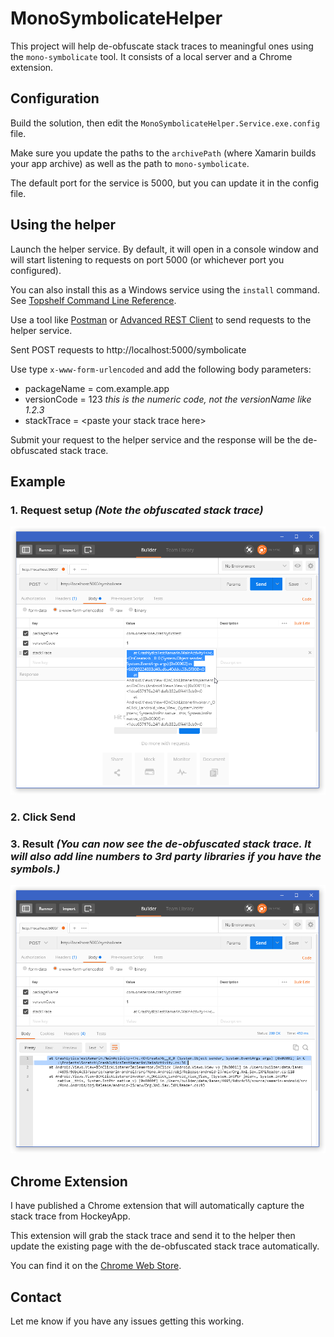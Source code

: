 # MonoSymbolicateHelper

This project will help de-obfuscate stack traces to meaningful ones using 
the `mono-symbolicate` tool. It consists of a local server and a Chrome
extension.

## Configuration

Build the solution, then edit the `MonoSymbolicateHelper.Service.exe.config` file.

Make sure you update the paths to the `archivePath` (where Xamarin builds your app archive) as well as the path to `mono-symbolicate`.

The default port for the service is 5000, but you can update it in the config file.

## Using the helper

Launch the helper service. By default, it will open in a console window and will start listening to requests on port 5000 (or whichever port you configured). 

You can also install this as a Windows service using the `install` command. See [Topshelf Command Line Reference](http://docs.topshelf-project.com/en/latest/overview/commandline.html).

Use a tool like [Postman](https://chrome.google.com/webstore/detail/postman/fhbjgbiflinjbdggehcddcbncdddomop?hl=en) or [Advanced REST Client](https://chrome.google.com/webstore/detail/advanced-rest-client/hgmloofddffdnphfgcellkdfbfbjeloo?hl=en) to send requests to the helper service.

Sent POST requests to http://localhost:5000/symbolicate

Use type `x-www-form-urlencoded` and add the following body parameters:

* packageName = com.example.app
* versionCode = 123 *this is the numeric code, not the versionName like 1.2.3*
* stackTrace = \<paste your stack trace here>

Submit your request to the helper service and the response will be the de-obfuscated stack trace.

## Example

### **1. Request setup** *(Note the obfuscated stack trace)*
<img src="./docs/screenshot-request.png" />

### **2. Click Send**

### **3. Result** *(You can now see the de-obfuscated stack trace. It will also add line numbers to 3rd party libraries if you have the symbols.)*
<img src="./docs/screenshot-result.png" />


## Chrome Extension

I have published a Chrome extension that will automatically capture
the stack trace from HockeyApp.

This extension will grab the stack trace and send it to the helper then update
the existing page with the de-obfuscated stack trace automatically.

You can find it on the [Chrome Web Store](https://chrome.google.com/webstore/detail/monosymbolicatehelper-hoc/jjnnmicghifjnnaecpeamlhpmpleiphb).

## Contact

Let me know if you have any issues getting this working.


